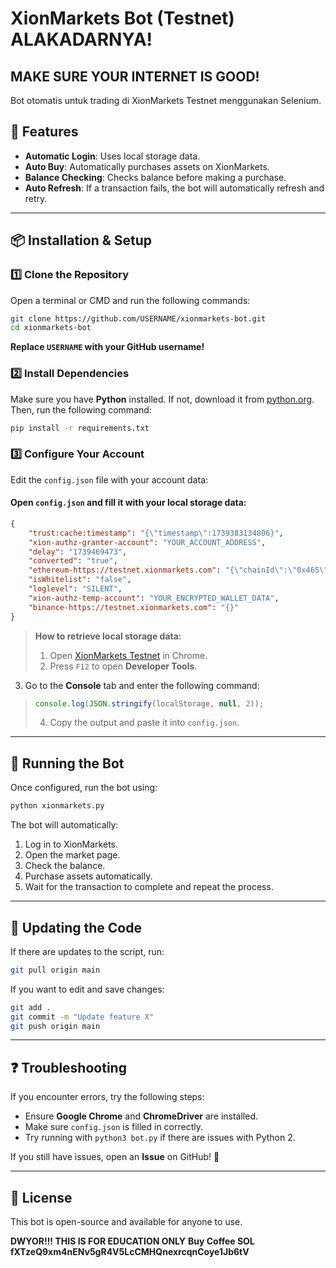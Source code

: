 # XionMarkets Bot (Testnet) ALAKADARNYA!

## MAKE SURE YOUR INTERNET IS GOOD!

Bot otomatis untuk trading di XionMarkets Testnet menggunakan Selenium.

## 📌 Features
- **Automatic Login**: Uses local storage data.
- **Auto Buy**: Automatically purchases assets on XionMarkets.
- **Balance Checking**: Checks balance before making a purchase.
- **Auto Refresh**: If a transaction fails, the bot will automatically refresh and retry.

---

## 📦 Installation & Setup

### 1️⃣ **Clone the Repository**
Open a terminal or CMD and run the following commands:
```sh
git clone https://github.com/USERNAME/xionmarkets-bot.git
cd xionmarkets-bot
```
**Replace `USERNAME` with your GitHub username!**

### 2️⃣ **Install Dependencies**
Make sure you have **Python** installed. If not, download it from [python.org](https://www.python.org/downloads/). Then, run the following command:
```sh
pip install -r requirements.txt
```

### 3️⃣ **Configure Your Account**
Edit the `config.json` file with your account data:

#### **Open `config.json` and fill it with your local storage data:**
```json
{
    "trust:cache:timestamp": "{\"timestamp\":1739383134806}",
    "xion-authz-granter-account": "YOUR_ACCOUNT_ADDRESS",
    "delay": "1739469473",
    "converted": "true",
    "ethereum-https://testnet.xionmarkets.com": "{\"chainId\":\"0x465\"}",
    "isWhitelist": "false",
    "loglevel": "SILENT",
    "xion-authz-temp-account": "YOUR_ENCRYPTED_WALLET_DATA",
    "binance-https://testnet.xionmarkets.com": "{}"
}
```

> **How to retrieve local storage data:**
> 1. Open [XionMarkets Testnet](https://testnet.xionmarkets.com) in Chrome.
> 2. Press `F12` to open **Developer Tools**.
  3. Go to the **Console** tab and enter the following command:
>    ```js
>    console.log(JSON.stringify(localStorage, null, 2));
>    ```
> 4. Copy the output and paste it into `config.json`.
---

## 🚀 Running the Bot
Once configured, run the bot using:
```sh
python xionmarkets.py
```
The bot will automatically:
1. Log in to XionMarkets.
2. Open the market page.
3. Check the balance.
4. Purchase assets automatically.
5. Wait for the transaction to complete and repeat the process.

---

## 🔄 Updating the Code
If there are updates to the script, run:
```sh
git pull origin main
```
If you want to edit and save changes:
```sh
git add .
git commit -m "Update feature X"
git push origin main
```

---

## ❓ Troubleshooting
If you encounter errors, try the following steps:
- Ensure **Google Chrome** and **ChromeDriver** are installed.
- Make sure `config.json` is filled in correctly.
- Try running with `python3 bot.py` if there are issues with Python 2.

If you still have issues, open an **Issue** on GitHub! 🎯

---

## 📜 License
This bot is open-source and available for anyone to use.

**DWYOR!!! THIS IS FOR EDUCATION ONLY** 
**Buy Coffee SOL fXTzeQ9xm4nENv5gR4V5LcCMHQnexrcqnCoye1Jb6tV** 

